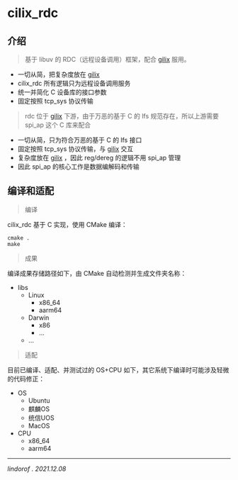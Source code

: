 # cilix_rdc

## 介绍

> 基于 libuv 的 RDC（远程设备调用）框架，配合 [gilix](https://github.com/lindorof/gilix) 服用。

- 一切从简，把复杂度放在 [gilix](https://github.com/lindorof/gilix) 
- cilix_rdc 所有逻辑只为远程设备调用服务
- 统一并简化 C 设备库的接口参数
- 固定按照 tcp_sys 协议传输

> rdc 位于 [gilix](https://github.com/lindorof/gilix) 下游，由于万恶的基于 C 的 lfs 规范存在，所以上游需要 spi_ap 这个 C 库来配合

- 一切从简，只为符合万恶的基于 C 的 lfs 接口
- 固定按照 tcp_sys 协议传输，与 [gilix](https://github.com/lindorof/gilix) 交互
- 复杂度放在 [gilix](https://github.com/lindorof/gilix) ，因此 reg/dereg 的逻辑不用 spi_ap 管理
- 因此 spi_ap 的核心工作是数据编解码和传输

## 编译和适配

> 编译

cilix_rdc 基于 C 实现，使用 CMake 编译：

```shell
cmake .
make
```

> 成果

编译成果存储路径如下，由 CMake 自动检测并生成文件夹名称：

- libs
    - Linux
        - x86_64
        - aarm64
    - Darwin
        - x86
        - ...
    - ...

> 适配

目前已编译、适配、并测试过的 OS+CPU 如下，其它系统下编译时可能涉及轻微的代码修正：

- OS
    - Ubuntu
    - 麒麟OS
    - 统信UOS
    - MacOS
- CPU
    - x86_64
    - aarm64

---

*lindorof . 2021.12.08* 

